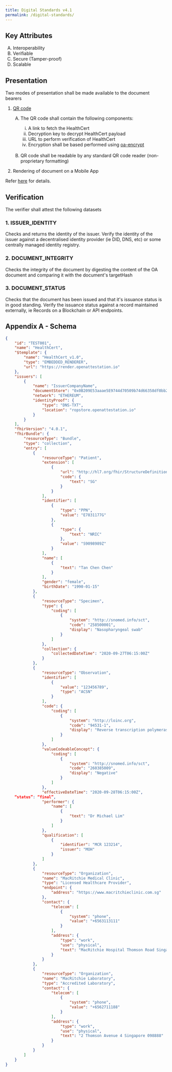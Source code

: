 ```yaml
---
title: Digital Standards v4.1
permalink: /digital-standards/
---
```

<style type="text/css">

ol.letter{
    list-style-type: upper-alpha;
}

ol.roman{
    list-style-type: lower-roman;
}


</style>

## Key Attributes
<ol class="letter"> 
<li>Interoperability</li>
<li>Verifiable</li>
<li>Secure (Tamper-proof)</li>
<li>Scalable</li>
</ol>

## Presentation

Two modes of presentation shall be made available to the document bearers

1. <a href="https://github.com/Open-Attestation/adr/blob/master/universal_actions.md" target="_blank">QR code</a>
    
    <ol class="letter"> 
    <li>The QR code shall contain the following components:<br></li>   
    <ol class="roman">
    <li>  A link to fetch the HealthCert</li>
    <li>Decryption key to decrypt HealthCert payload </li>
    <li>URL to perform verification of HealthCert </li>
    <li>Encryption shall be based performed using <a href="https://github.com/Open-Attestation/oa-encryption/blob/master/src/index.ts" target="_blank">oa-encrypt</a><br><br></li>
    </ol>
    <li>QR code shall be readable by any standard QR code reader (non-proprietary formatting)<br></li>
    </ol>
    
2.  Rendering of document on a Mobile App

Refer <a href="https://github.com/Open-Attestation/adr/blob/master/decentralised_rendering.md" target="_blank">here</a> for details.

## Verification

The verifier shall attest the following datasets

### 1. ISSUER_IDENTITY

Checks and returns the identity of the issuer. Verify the identity of the issuer against a decentralised identity provider (ie DID, DNS, etc) or some centrally managed identity registry.

### 2. DOCUMENT_INTEGRITY 

Checks the integrity of the document by digesting the content of the OA document and comparing it with the document\'s targetHash

### 3. DOCUMENT_STATUS

Checks that the document has been issued and that it\'s issuance status is in good standing. Verify the issuance status against a
record maintained externally, ie Records on a Blockchain or API endpoints.

## Appendix A - Schema

```json
{
    "id": "TEST001",
    "name": "HealthCert",
    "$template": {
        "name": "HealthCert_v1.0",
        "type": "EMBEDDED_RENDERER",
        "url": "https://render.openattestation.io"
    },
    "issuers": [
        {
            "name": "IssuerCompanyName",
            "documentStore": "0x0B209E53aaae5E9744d70509b74d66358df0bb27",
            "network": "ETHEREUM",
            "identityProof": {
                "type": "DNS-TXT",
                "location": "ropstore.openattestation.io"
            }
        }
    ],
    "fhirVersion": "4.0.1",
    "fhirBundle": {
        "resourceType": "Bundle",
        "type": "collection",
        "entry": [
            {
                "resourceType": "Patient",
                "extension": [
                    {
                        "url": "http://hl7.org/fhir/StructureDefinition/patient-nationality",
                        "code": {
                            "text": "SG"
                        }
                    }
                ],
                "identifier": [
                    {
                        "type": "PPN",
                        "value": "E7831177G"
                    },
                    {
                        "type": {
                            "text": "NRIC"
                        },
                        "value": "S9098989Z"
                    }
                ],
                "name": [
                    {
                        "text": "Tan Chen Chen"
                    }
                ],
                "gender": "female",
                "birthDate": "1990-01-15"
            },
            {
                "resourceType": "Specimen",
                "type": {
                    "coding": [
                        {
                            "system": "http://snomed.info/sct",
                            "code": "258500001",
                            "display": "Nasopharyngeal swab"
                        }
                    ]
                },
                "collection": {
                    "collectedDateTime": "2020-09-27T06:15:00Z"
                }
            },
            {
                "resourceType": "Observation",
                "identifier": [
                    {
                        "value": "123456789",
                        "type": "ACSN"
                    }
                ],
                "code": {
                    "coding": [
                        {
                            "system": "http://loinc.org",
                            "code": "94531-1",
                            "display": "Reverse transcription polymerase chain reaction (rRT-PCR) test"
                        }
                    ]
                },
                "valueCodeableConcept": {
                    "coding": [
                        {
                            "system": "http://snomed.info/sct",
                            "code": "260385009",
                            "display": "Negative"
                        }
                    ]
                },
                "effectiveDateTime": "2020-09-28T06:15:00Z",
    “status”: “final”,
                "performer": {
                    "name": [
                        {
                            "text": "Dr Michael Lim"
                        }
                    ]
                },
                "qualification": [
                    {
                        "identifier": "MCR 123214",
                        "issuer": "MOH"
                    }
                ]
            },
            {
                "resourceType": "Organization",
                "name": "MacRitchie Medical Clinic",
                "type": "Licensed Healthcare Provider",
                "endpoint": {
                    "address": "https://www.macritchieclinic.com.sg"
                },
                "contact": {
                    "telecom": [
                        {
                            "system": "phone",
                            "value": "+6563113111"
                        }
                    ],
                    "address": {
                        "type": "work",
                        "use": "physical",
                        "text": "MacRitchie Hospital Thomson Road Singapore 123000"
                    }
                }
            },
            {
                "resourceType": "Organization",
                "name": "MacRitchie Laboratory",
                "type": "Accredited Laboratory",
                "contact": {
                    "telecom": [
                        {
                            "system": "phone",
                            "value": "+6562711188"
                        }
                    ],
                    "address": {
                        "type": "work",
                        "use": "physical",
                        "text": "2 Thomson Avenue 4 Singapore 098888"
                    }
                }
            }
        ]
    }
}
```
